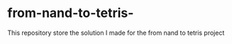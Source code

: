 # from-nand-to-tetris-
This repository store the solution I made for the from nand to tetris project
